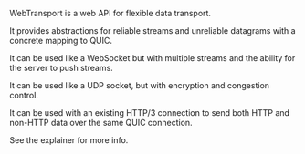 WebTransport is a web API for flexible data transport.

It provides abstractions for reliable streams and unreliable datagrams with a concrete mapping to QUIC.  

It can be used like a WebSocket but with multiple streams and the ability for the server to push streams.

It can be used like a UDP socket, but with encryption and congestion control.

It can be used with an existing HTTP/3 connection to send both HTTP and non-HTTP data over the same QUIC connection.

See the explainer for more info.
